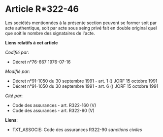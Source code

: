 # Article R*322-46

Les sociétés mentionnées à la présente section peuvent se former soit par acte authentique, soit par acte sous seing privé
fait en double original quel que soit le nombre des signataires de l'acte.

**Liens relatifs à cet article**

_Codifié par_:

  - Décret n°76-667 1976-07-16

_Modifié par_:

  - Décret n°91-1050 du 30 septembre 1991 - art. 1 () JORF 15 octobre 1991
  - Décret n°91-1050 du 30 septembre 1991 - art. 6 () JORF 15 octobre 1991

_Cité par_:

  - Code des assurances - art. R322-160 (V)
  - Code des assurances - art. R322-90 (V)

**Liens**:

  - TXT_ASSOCIE: Code des assurances R322-90 *sanctions civiles*
